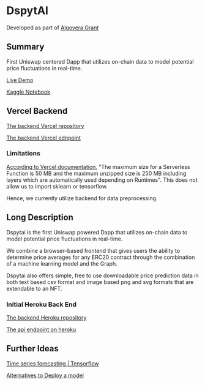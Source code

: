 # DspytAI

Developed as part of [Algovera Grant](https://forum.algovera.ai/t/dspyt-ai-uniswap-portfolio-tracker/184)

## Summary

First Uniswap centered Dapp that utilizes on-chain data to model potential price fluctuations in real-time.

[Live Demo](https://dspytai.vercel.app/)

[Kaggle Notebook](https://www.kaggle.com/code/pavfedotov/dspyt-ai)

## Vercel Backend

[The backend Vercel repository](https://github.com/dspytdao/vercel-python)

[The backend Vercel ednpoint](https://vercel-python-nt2k.vercel.app/)

### Limitations

[According to Vercel documentation](https://vercel.com/docs/concepts/limits/overview#serverless-function-size), "The maximum size for a Serverless Function is 50 MB and the maximum unzipped size is 250 MB including layers which are automatically used depending on Runtimes". This does not allow us to import sklearn or tensorflow.

Hence, we currently utilize backend for data preprocessing.

## Long Description

Dspytai is the first Uniswap powered Dapp that utilizes on-chain data to model potential price fluctuations in real-time.

We combine a browser–based frontend that gives users the ability to determine price averages for any ERC20 contract through the combination of a machine learning model and the Graph.

Dspytai also offers simple, free to use downloadable price prediction data in both text based csv format and image based png and svg formats that are extendable to an NFT.

### Initial Heroku Back End

[The backend Heroku repository](https://github.com/dspytdao/Heroku_Graph_ML)

[The api endpoint on heroku](https://dspyt.herokuapp.com/)

## Further Ideas

[Time series forecasting | Tensorflow](https://www.tensorflow.org/tutorials/structured_data/time_series)

[Alternatives to Deploy a model](https://www.freecodecamp.org/news/deploy-your-machine-learning-models-for-free/)
